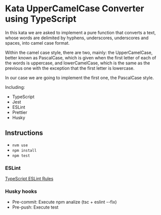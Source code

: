 # Kata UpperCamelCase Converter using TypeScript

In this kata we are asked to implement a pure function that converts a text, whose words are delimited by hyphens, underscores, underscores and spaces, into camel case format.

Within the camel case style, there are two, mainly: the UpperCamelCase, better known as PascalCase, which is given when the first letter of each of the words is uppercase, and lowerCamelCase, which is the same as the previous one with the exception that the first letter is lowercase.

In our case we are going to implement the first one, the PascalCase style.

Including:
* TypeScript
* Jest
* ESLint
* Prettier
* Husky

## Instructions
* `nvm use`
* `npm install`
* `npm test`

### ESLint
[TypeScript ESLint Rules](https://github.com/typescript-eslint/typescript-eslint/tree/master/packages/eslint-plugin)

### Husky hooks
* Pre-commit: Execute npm analize (tsc + eslint --fix)
* Pre-push: Execute test

